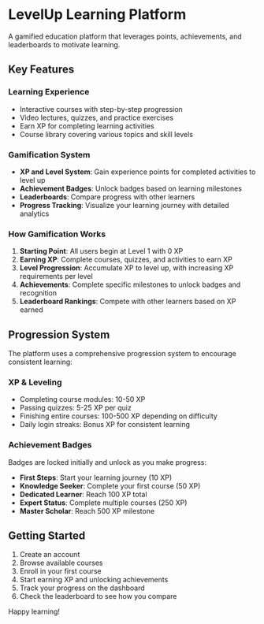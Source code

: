 
# LevelUp Learning Platform

A gamified education platform that leverages points, achievements, and leaderboards to motivate learning.

## Key Features

### Learning Experience
- Interactive courses with step-by-step progression
- Video lectures, quizzes, and practice exercises
- Earn XP for completing learning activities
- Course library covering various topics and skill levels

### Gamification System
- **XP and Level System**: Gain experience points for completed activities to level up
- **Achievement Badges**: Unlock badges based on learning milestones
- **Leaderboards**: Compare progress with other learners
- **Progress Tracking**: Visualize your learning journey with detailed analytics

### How Gamification Works

1. **Starting Point**: All users begin at Level 1 with 0 XP
2. **Earning XP**: Complete courses, quizzes, and activities to earn XP
3. **Level Progression**: Accumulate XP to level up, with increasing XP requirements per level
4. **Achievements**: Complete specific milestones to unlock badges and recognition
5. **Leaderboard Rankings**: Compete with other learners based on XP earned

## Progression System

The platform uses a comprehensive progression system to encourage consistent learning:

### XP & Leveling
- Completing course modules: 10-50 XP
- Passing quizzes: 5-25 XP per quiz
- Finishing entire courses: 100-500 XP depending on difficulty
- Daily login streaks: Bonus XP for consistent learning

### Achievement Badges
Badges are locked initially and unlock as you make progress:
- **First Steps**: Start your learning journey (10 XP)
- **Knowledge Seeker**: Complete your first course (50 XP)
- **Dedicated Learner**: Reach 100 XP total
- **Expert Status**: Complete multiple courses (250 XP)
- **Master Scholar**: Reach 500 XP milestone

## Getting Started

1. Create an account
2. Browse available courses
3. Enroll in your first course
4. Start earning XP and unlocking achievements
5. Track your progress on the dashboard
6. Check the leaderboard to see how you compare

Happy learning!
